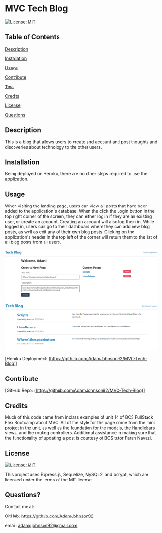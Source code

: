 # MVC Tech Blog
 
  [![License: MIT](https://img.shields.io/badge/License-MIT-yellow.svg)](https://opensource.org/licenses/MIT)
 
  ## Table of Contents
  
  [Description](#description)

  [Installation](#installation)
  
  [Usage](#usage)

  [Contribute](#contribute)

  [Test](#test)
  
  [Credits](#credits)
  
  [License](#license)

  [Questions](#questions)
  
  ## Description
  This is a blog that allows users to create and account and post thoughts and discoveries about technology to the other users. 

  ## Installation
  Being deployed on Heroku, there are no other steps required to use the application.

  ## Usage
  When visiting the landing page, users can view all posts that have been added to the application's database. When the click the Login button in the top right corner of the screen, they can either log in if they are an existing user, or create an account. Creating an account will also log them in. While logged in, users can go to their dashboard where they can add new blog posts, as well as edit any of their own blog posts. Clicking on the application's header in the top left of the corner will return them to the list of all blog posts from all users.

  ![alt text](./assets/Capture1.PNG)
  ![alt text](./assets/Capture2.PNG)

[Heroku Deployment: (https://github.com/AdamJohnson92/MVC-Tech-Blog)]

  
  ## Contribute
  
  [GitHub Repo: (https://github.com/AdamJohnson92/MVC-Tech-Blog)]
  
  ## Credits
  Much of this code came from inclass examples of unit 14 of BCS FullStack Flex Bootcamp about MVC. All of the style for the page come from the mini project  in the unit, as well as the foundation for the models, the Handlebars views, and the routing controllers. Additional assistance in making sure that the functionality of updating a post is courtesy of BCS tutor Faran Navazi.

  ## License
  
  [![License: MIT](https://img.shields.io/badge/License-MIT-yellow.svg)](https://opensource.org/licenses/MIT)
  
  This project uses Express.js, Sequelize, MySQL2, and bcrypt, which are licensed under the terms of the MIT license.

  ## Questions?

  Contact me at:

  GitHub: https://github.com/AdamJohnson92
  
  email: adamgjohnson92@gmail.com